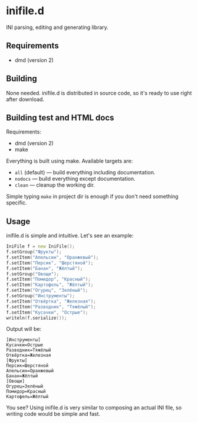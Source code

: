 inifile.d
=========

INI parsing, editing and generating library.

Requirements
------------
* dmd (version 2)

Building
--------
None needed. inifile.d is distributed in source code, so it's ready to use right after download.

Building test and HTML docs
---------------------------
Requirements:
* dmd (version 2)
* make

Everything is built using make. Available targets are:
* `all` (default) &mdash; build everything including documentation.
* `nodocs` &mdash; build everything except documentation.
* `clean` &mdash; cleanup the working dir.

Simple typing `make` in project dir is enough if you don't need something specific.

Usage
-----
inifile.d is simple and intuitive. Let's see an example:

```d
IniFile f = new IniFile();
f.setGroup("Фрукты");
f.setItem("Апельсин", "Оранжевый");
f.setItem("Персик", "Шерстяной");
f.setItem("Банан", "Жёлтый");
f.setGroup("Овощи");
f.setItem("Помидор", "Красный");
f.setItem("Картофель", "Жёлтый");
f.setItem("Огурец", "Зелёный");
f.setGroup("Инструменты");
f.setItem("Отвёртка", "Железная");
f.setItem("Разводник", "Тяжёлый");
f.setItem("Кусачки", "Острые");
writeln(f.serialize());
```

Output will be:
```
[Инструменты]
Кусачки=Острые
Разводник=Тяжёлый
Отвёртка=Железная
[Фрукты]
Персик=Шерстяной
Апельсин=Оранжевый
Банан=Жёлтый
[Овощи]
Огурец=Зелёный
Помидор=Красный
Картофель=Жёлтый
```

You see? Using inifile.d is very similar to composing an actual INI file, so writing code would be simple and fast.
